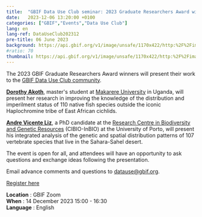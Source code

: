 ```yaml
---
title:  "GBIF Data Use Club seminar: 2023 Graduate Researchers Award winners"
date:   2023-12-06 13:20:00 +0100
categories: ["GBIF","Events","Data Use Club"]
lang: en
lang-ref: DataUseClub202312
pre-title: 06 June 2023
background: https://api.gbif.org/v1/image/unsafe/1170x422/http:%2F%2Fimages.ctfassets.net%2Fuo17ejk9rkwj%2F6t0q8ZGgslPHGKh7G1Yei9%2Fe415e9fbbcbd061c5dd7e1eec954f322%2Fseminar-grads-bg.png
#ratio: 70
thumbnail: https://api.gbif.org/v1/image/unsafe/1170x422/http:%2F%2Fimages.ctfassets.net%2Fuo17ejk9rkwj%2F6t0q8ZGgslPHGKh7G1Yei9%2Fe415e9fbbcbd061c5dd7e1eec954f322%2Fseminar-grads-bg.png
---
```


The 2023 GBIF Graduate Researchers Award winners will present their work to the [GBIF Data Use Club community](https://www.gbif.org/data-use-club).

[**Dorothy Akoth**](https://www.gbif.org/news/6qTuv5Xf1qa05arROvx7Y1/), master's student at [Makarere University](https://cns.mak.ac.ug/) in Uganda, will present her research in improving the knowledge of the distribution and imperilment status of 110 native fish species outside the iconic Haplochromine tribe of East African cichlids.

[**Andre Vicente Liz**](https://www.gbif.org/news/9SpIV0pXkqfAAhJ6s0IvJ/portuguese-student-andre-vicente-liz-wins-2023-gbif-graduate-researchers-award), a PhD candidate at the [Research Centre in Biodiversity and Genetic Resources](https://cibio.up.pt/en/) (CIBIO-InBIO) at the University of Porto, will present his integrated analysis of the genetic and spatial distribution patterns of 107 vertebrate species that live in the Sahara-Sahel desert.

The event is open for all, and attendees will have an opportunity to ask questions and exchange ideas following the presentation.

Email advance comments and questions to <datause@gbif.org>.

[Register here](https://us02web.zoom.us/meeting/register/tZMocuuhrDoqGt3ZI1QGU9uEP_48Fb6YNq1Z)

**Location** : GBIF Zoom  
**When** : 14 December 2023 15:00 - 16:30  
**Language** : English  